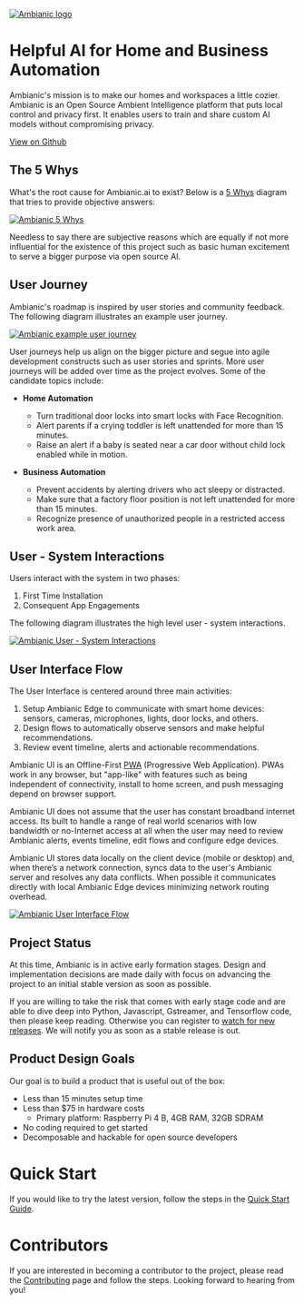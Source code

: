 
[![Ambianic logo](https://avatars2.githubusercontent.com/u/52052162?s=200&v=4)](https://ambianic.ai)

# Helpful AI for Home and Business Automation

Ambianic's mission is to make our homes and workspaces a little cozier. Ambianic is an Open Source Ambient Intelligence platform that puts local control and privacy first. It enables users to train and share custom AI models without compromising privacy.

[View on Github](https://github.com/ambianic/ambianic-core)

## The 5 Whys

What's the root cause for Ambianic.ai to exist? Below is a
[5 Whys](https://en.wikipedia.org/wiki/Five_whys) diagram that
tries to provide objective answers:

[![Ambianic 5 Whys](assets/diagrams/ambianic-5whys.svg)](https://www.lucidchart.com/invitations/accept/5e0e2084-0d50-499b-afa3-7bea9f82d1f9)

Needless to say there are
subjective reasons which are equally if not more influential for the existence
of this project such as basic human excitement to serve a bigger purpose
via open source AI.

## User Journey

Ambianic's roadmap is inspired by user stories and community feedback.
The following diagram illustrates an example user journey.

[![Ambianic example user journey](assets/diagrams/ambianic-example-user-journey.svg)](https://www.lucidchart.com/invitations/accept/b350d806-3c50-46cb-a39a-98b766f1c4af)


User journeys help us align on the bigger picture and segue into
agile development constructs such as user stories and sprints.
More user journeys will be added over time as the project evolves. Some of the
candidate topics include:

- **Home Automation**
    - Turn traditional door locks into smart locks with Face Recognition.
    - Alert parents if a crying toddler is left unattended for more than 15 minutes.
    - Raise an alert if a baby is seated near a car door without child lock enabled while in motion.

- **Business Automation**
    - Prevent accidents by alerting drivers who act sleepy or distracted.
    - Make sure that a factory floor position is not left unattended for more than 15 minutes.
    - Recognize presence of unauthorized people in a restricted access work area.

## User - System Interactions

Users interact with the system in two phases:

1. First Time Installation
2. Consequent App Engagements

The following diagram illustrates the high level user - system interactions.

[![Ambianic User - System Interactions](assets/diagrams/ambianic-user-system-interactions.svg)](https://www.lucidchart.com/invitations/accept/78d403ce-ebf5-45b3-a4c3-8b89679b0667)

## User Interface Flow

The User Interface is centered around three main activities:

1. Setup Ambianic Edge to communicate with smart home devices: sensors, cameras, microphones, lights, door locks, and others.
2. Design flows to automatically observe sensors and make helpful recommendations.
3. Review event timeline, alerts and actionable recommendations.

Ambianic UI is an Offline-First
[PWA](https://en.wikipedia.org/wiki/Progressive_web_applications)
(Progressive Web Application).
PWAs work in any browser, but "app-like" with features such as being
independent of connectivity, install to home screen, and push messaging depend
on browser support.

Ambianic UI does not assume that the user has constant
broadband internet access. Its built to handle a range of real world scenarios
with low bandwidth or no-Internet access at all when the user may need to
 review Ambianic alerts, events timeline, edit flows and configure edge devices.

Ambianic UI stores data locally on the client device (mobile or desktop) and,
when there’s a network connection,
syncs data to the user's Ambianic server and resolves any data conflicts.
When possible it communicates directly with local Ambianic Edge devices
minimizing network routing overhead.

[![Ambianic User Interface Flow](assets/diagrams/ambianic-user-flow.svg)](https://www.draw.io/?lightbox=1&highlight=0000ff&edit=_blank&layers=1&nav=1&title=ambianic-user-flow#Uhttps%3A%2F%2Fdrive.google.com%2Fuc%3Fid%3D1BgeZn_ZX6VTag2fA2HLtwJQIqYhFi6LI%26export%3Ddownload)

## Project Status

At this time, Ambianic is in active early formation stages. Design and implementation decisions are made daily with focus on advancing the project to an initial stable version as soon as possible.

If you are willing to take the risk that comes with early stage code and are able to dive deep into Python, Javascript, Gstreamer, and Tensorflow code, then please keep reading. Otherwise you can register to [watch for new releases](https://github.com/ambianic/ambianic-core). We will notify you as soon as a stable release is out.

## Product Design Goals

Our goal is to build a product that is useful out of the box:

 - Less than 15 minutes setup time
 - Less than $75 in hardware costs
   + Primary platform: Raspberry Pi 4 B, 4GB RAM, 32GB SDRAM
 - No coding required to get started
 - Decomposable and hackable for open source developers

# Quick Start

If you would like to try the latest version, follow the steps in the [Quick Start Guide](users/quickstart.md).

# Contributors
If you are interested in becoming a contributor to the project, please read the [Contributing](legal/CONTRIBUTING.md) page and follow the steps. Looking forward to hearing from you!
